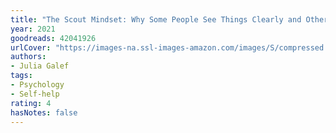 ```yaml
---
title: "The Scout Mindset: Why Some People See Things Clearly and Others Don't"
year: 2021
goodreads: 42041926
urlCover: "https://images-na.ssl-images-amazon.com/images/S/compressed.photo.goodreads.com/books/1612196393i/42041926.jpg"
authors:
- Julia Galef
tags:
- Psychology
- Self-help
rating: 4
hasNotes: false
---
```

